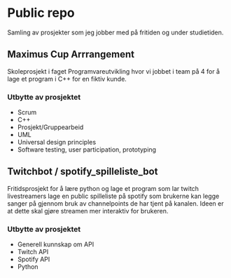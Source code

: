 # Public repo
Samling av prosjekter som jeg jobber med på fritiden og under studietiden.

## Maximus Cup Arrrangement
Skoleprosjekt i faget Programvareutvikling hvor vi jobbet i team på 4 for å lage et program i C++ for en fiktiv kunde.

### Utbytte av prosjektet 
- Scrum
- C++
- Prosjekt/Gruppearbeid
- UML
- Universal design principles
- Software testing, user participation, prototyping
  

## Twitchbot / spotify_spilleliste_bot
Fritidsprosjekt for å lære python og lage et program som lar twitch livestreamers lage en public spilleliste på spotify som brukerne kan legge sanger på gjennom bruk av channelpoints de har tjent på kanalen. Ideen er at dette skal gjøre streamen mer interaktiv for brukeren.

### Utbytte av prosjektet
- Generell kunnskap om API
- Twitch API
- Spotify API
- Python
